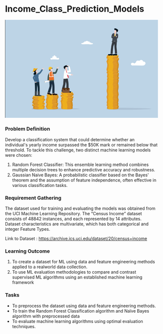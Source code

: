 # Income_Class_Prediction_Models

![alt text](image.png)
### Problem Definition
Develop a classification system that could determine whether an individual's yearly income surpassed the $50K mark or remained below that threshold. To tackle this challenge, two distinct machine learning models were chosen:

1. Random Forest Classifier: This ensemble learning method combines multiple decision trees to enhance predictive accuracy and robustness.
2. Gaussian Naive Bayes: A probabilistic classifier based on the Bayes' theorem and the assumption of feature independence, often effective in various classification tasks.

### Requirement Gathering
The dataset used for training and evaluating the models was obtained from the UCI Machine Learning Repository. The “Census Income” dataset consists of 48842 instances, and each represented by 14 attributes. Dataset characteristics are multivariate, which has both categorical and integer Feature Types.

Link to Dataset : https://archive.ics.uci.edu/dataset/20/census+income

### Learning Outcome
1. To create a dataset for ML using data and feature engineering methods applied to a realworld data collection.
2. To use ML evaluation methodologies to compare and contrast supervised ML algorithms using an established machine learning framework

### Tasks
- To preprocess the dataset using data and feature engineering methods.
- To train the Random Forest Classification algorithm and Naïve Bayes algorithm with preprocessed data
- To evaluate machine learning algorithms using optimal evaluation techniques.
